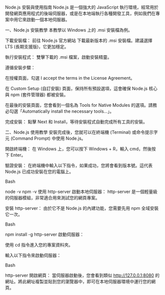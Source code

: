Node.js 安裝與使用指南
Node.js 是一個強大的 JavaScript 執行環境，經常用於開發網頁應用程式的後端伺服器，或是在本地端執行各種開發工具，例如我們在專案中用它來啟動一個本地伺服器。

一、Node.js 安裝教學
本教學以 Windows 上的 .msi 安裝檔為例。

下載安裝檔：
前往 Node.js 官方網站 下載最新版本的 .msi 安裝檔。建議選擇 LTS (長期支援版)，它更加穩定。

執行安裝程式：
雙擊下載的 .msi 檔案，啟動安裝精靈。

遵循安裝步驟：

在授權頁面，勾選 I accept the terms in the License Agreement。

在 Custom Setup (自訂安裝) 頁面，保持所有預設選項，這會確保 Node.js 核心與 npm (套件管理器) 都被安裝。

在最後的安裝頁面，您會看到一個名為 Tools for Native Modules 的選項。請務必勾選「Automatically install the necessary tools...」。

完成安裝：
點擊 Next 和 Install，等待安裝程式自動完成所有工具的安裝。

二、Node.js 使用教學
安裝完成後，您就可以在終端機 (Terminal) 或命令提示字元 (Command Prompt) 中使用 Node.js。

開啟終端機：
在 Windows 上，您可以按下 Windows + R，輸入 cmd，然後按下 Enter。

驗證安裝：
在終端機中輸入以下指令，如果成功，您將會看到版本號。這代表 Node.js 已成功安裝在您的電腦上。

Bash

node -v
npm -v
使用 http-server 啟動本地伺服器：
http-server 是一個輕量級的伺服器模組，非常適合用來測試您的網頁專案。

安裝 http-server： 由於它不是 Node.js 的內建功能，您需要先用 npm 全域安裝它一次。

Bash

npm install -g http-server
啟動伺服器：

使用 cd 指令進入您的專案資料夾。

輸入以下指令來啟動伺服器：

Bash

http-server
開啟網頁：
當伺服器啟動後，您會看到類似 http://127.0.0.1:8080 的網址。將此網址複製並貼到您的瀏覽器中，即可在本地伺服器環境中運行您的網頁。